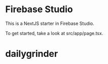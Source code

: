 # Firebase Studio

This is a NextJS starter in Firebase Studio.

To get started, take a look at src/app/page.tsx.
# dailygrinder
